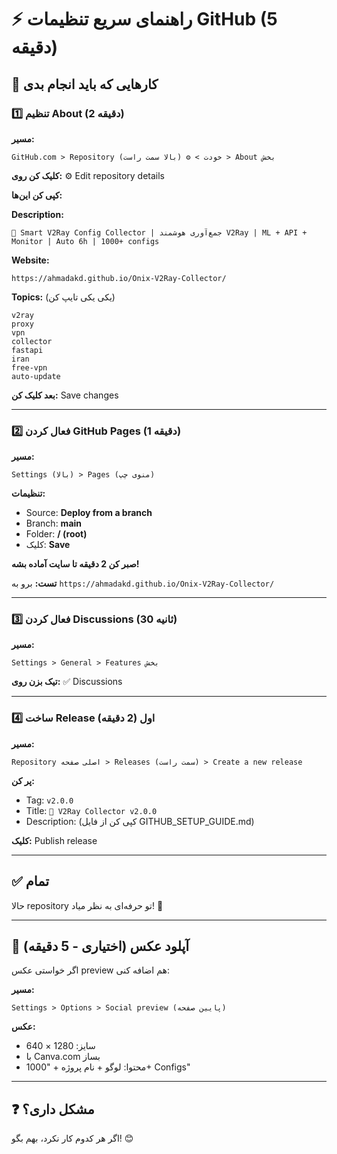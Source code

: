 # ⚡ راهنمای سریع تنظیمات GitHub (5 دقیقه)

## 🎯 کارهایی که باید انجام بدی

### 1️⃣ تنظیم About (2 دقیقه)

**مسیر:**

```
GitHub.com > Repository خودت > ⚙️ (بالا سمت راست) > About بخش
```

**کلیک کن روی:** ⚙️ Edit repository details

**کپی کن این‌ها:**

**Description:**

```
🚀 Smart V2Ray Config Collector | جمع‌آوری هوشمند V2Ray | ML + API + Monitor | Auto 6h | 1000+ configs
```

**Website:**

```
https://ahmadakd.github.io/Onix-V2Ray-Collector/
```

**Topics:** (یکی یکی تایپ کن)

```
v2ray
proxy
vpn
collector
fastapi
iran
free-vpn
auto-update
```

**بعد کلیک کن:** Save changes

---

### 2️⃣ فعال کردن GitHub Pages (1 دقیقه)

**مسیر:**

```
Settings (بالا) > Pages (منوی چپ)
```

**تنظیمات:**

- Source: **Deploy from a branch**
- Branch: **main**
- Folder: **/ (root)**
- کلیک: **Save**

**صبر کن 2 دقیقه تا سایت آماده بشه!**

**تست:** برو به `https://ahmadakd.github.io/Onix-V2Ray-Collector/`

---

### 3️⃣ فعال کردن Discussions (30 ثانیه)

**مسیر:**

```
Settings > General > Features بخش
```

**تیک بزن روی:** ✅ Discussions

---

### 4️⃣ ساخت Release اول (2 دقیقه)

**مسیر:**

```
Repository اصلی صفحه > Releases (سمت راست) > Create a new release
```

**پر کن:**

- Tag: `v2.0.0`
- Title: `🚀 V2Ray Collector v2.0.0`
- Description: (کپی کن از فایل GITHUB_SETUP_GUIDE.md)

**کلیک:** Publish release

---

## ✅ تمام

حالا repository تو حرفه‌ای به نظر میاد! 🎉

---

## 📸 آپلود عکس (اختیاری - 5 دقیقه)

اگر خواستی عکس preview هم اضافه کنی:

**مسیر:**

```
Settings > Options > Social preview (پایین صفحه)
```

**عکس:**

- سایز: 1280 × 640
- با Canva.com بساز
- محتوا: لوگو + نام پروژه + "1000+ Configs"

---

## ❓ مشکل داری؟

اگر هر کدوم کار نکرد، بهم بگو! 😊
